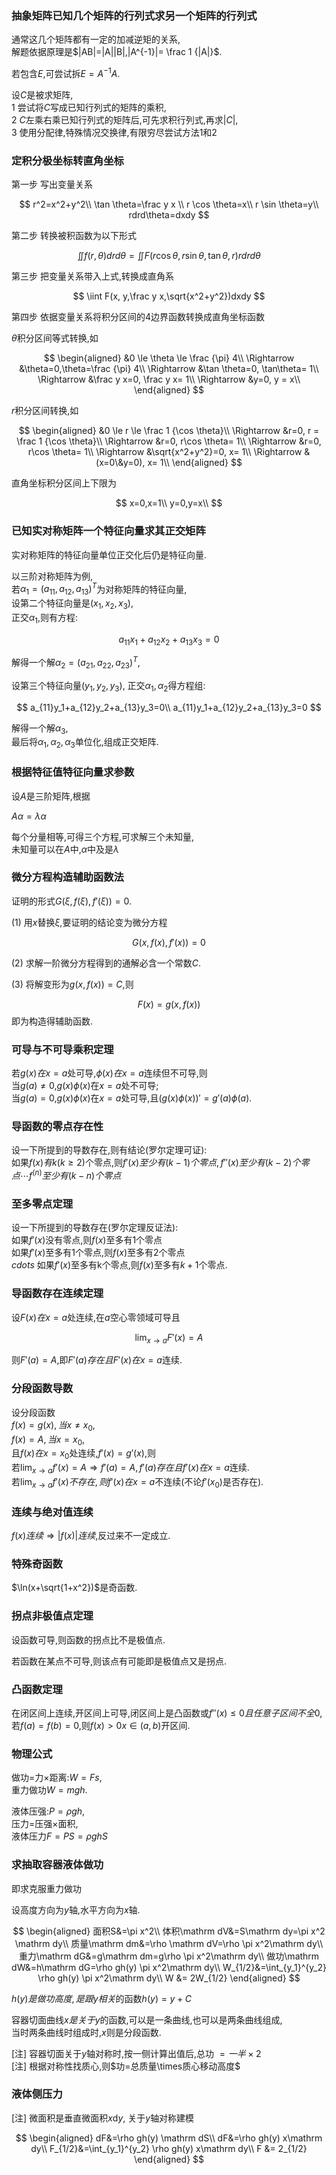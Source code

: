 ### 抽象矩阵已知几个矩阵的行列式求另一个矩阵的行列式

通常这几个矩阵都有一定的加减逆矩的关系,  
解题依据原理是$|AB|=|A||B|,|A^{-1}|= \frac 1 {|A|}$.

若包含$E$,可尝试拆$E=A^{-1}A$.

设$C$是被求矩阵,  
1 尝试将$C$写成已知行列式的矩阵的乘积,  
2 $C$左乘右乘已知行列式的矩阵后,可先求积行列式,再求$|C|$,  
3 使用分配律,特殊情况交换律,有限穷尽尝试方法1和2

### 定积分极坐标转直角坐标

第一步 写出变量关系

$$
r^2=x^2+y^2\\
\tan \theta=\frac y x \\
r \cos \theta=x\\
r \sin \theta=y\\
rdrd\theta=dxdy
$$

第二步 转换被积函数为以下形式

$$
\iint f(r,\theta)drd\theta=\iint F(r\cos \theta, r\sin \theta, \tan \theta, r)rdrd\theta
$$

第三步 把变量关系带入上式,转换成直角系

$$
\iint F(x, y,\frac y x,\sqrt{x^2+y^2})dxdy
$$

第四步 依据变量关系将积分区间的$4$边界函数转换成直角坐标函数

$\theta$积分区间等式转换,如  

$$
\begin{aligned}
&0 \le \theta \le \frac {\pi} 4\\
\Rightarrow &\theta=0,\theta=\frac {\pi} 4\\
\Rightarrow &\tan \theta=0, \tan\theta= 1\\
\Rightarrow &\frac y x=0, \frac y x= 1\\
\Rightarrow &y=0,  y = x\\
\end{aligned}
$$

$r$积分区间转换,如

$$
\begin{aligned}
&0 \le r \le \frac 1 {\cos \theta}\\
\Rightarrow &r=0, r = \frac 1 {\cos \theta}\\
\Rightarrow &r=0, r\cos  \theta= 1\\
\Rightarrow &r=0, r\cos  \theta= 1\\
\Rightarrow &\sqrt{x^2+y^2}=0, x= 1\\
\Rightarrow &(x=0\&y=0), x= 1\\
\end{aligned}
$$

直角坐标积分区间上下限为

$$
x=0,x=1\\
y=0,y=x\\
$$

### 已知实对称矩阵一个特征向量求其正交矩阵

实对称矩阵的特征向量单位正交化后仍是特征向量.

以三阶对称矩阵为例,  
若$\alpha_1=(a_{11},a_{12},a_{13})^T$为对称矩阵的特征向量,  
设第二个特征向量是$(x_1,x_2,x_3)$,  
正交$\alpha_1$,则有方程:

$$
a_{11}x_1+a_{12}x_2+a_{13}x_3=0
$$

解得一个解$\alpha_2=(a_{21},a_{22},a_{23})^T$,

设第三个特征向量$(y_1,y_2,y_3)$, 正交$\alpha_1,\alpha_2$得方程组:

$$
a_{11}y_1+a_{12}y_2+a_{13}y_3=0\\
a_{11}y_1+a_{12}y_2+a_{13}y_3=0
$$

解得一个解$\alpha_3$,  
最后将$\alpha_1,\alpha_2,\alpha_3$单位化,组成正交矩阵.

### 根据特征值特征向量求参数

设$A$是三阶矩阵,根据

$A\alpha=\lambda \alpha$

每个分量相等,可得三个方程,可求解三个未知量,  
未知量可以在$A$中,$\alpha$中及是$\lambda$

### 微分方程构造辅助函数法

证明的形式$G(\xi,f(\xi),f'(\xi))=0$.

(1) 用$x$替换$\xi$,要证明的结论变为微分方程  

$$G(x,f(x),f'(x))=0$$

(2) 求解一阶微分方程得到的通解必含一个常数$C$.  

(3) 将解变形为$g(x,f(x))=C$,则  

$$
F(x)=g(x,f(x))
$$
即为构造得辅助函数.

### 可导与不可导乘积定理

若$g(x)在x=a$处可导,$\phi(x)在x=a$连续但不可导,则  
当$g(a)\ne 0$,$g(x)\phi(x)$在$x=a$处不可导;  
当$g(a)=0$,$g(x)\phi(x)$在$x=a$处可导,且$(g(x)\phi(x))'=g'(a)\phi(a)$.

### 导函数的零点存在性

设一下所提到的导数存在,则有结论(罗尔定理可证):  
如果$f(x)有k(k\ge 2)$个零点,则$f'(x)至少有(k-1)个零点,f''(x)至少有(k-2)个零点\cdots f^{(n)}至少有(k-n)个零点$

### 至多零点定理

设一下所提到的导数存在(罗尔定理反证法):  
如果$f'(x)$没有零点,则$f(x)$至多有1个零点  
如果$f'(x)$至多有1个零点,则$f(x)$至多有2个零点  
$cdots$
如果$f'(x)$至多有k个零点,则$f(x)$至多有$k+1$个零点.

### 导函数存在连续定理

设$F(x)在x=a$处连续,在$a$空心零领域可导且

$$
\lim_{x \rightarrow a}F'(x)=A
$$

则$F'(a)=A$,即$F'(a)存在且F'(x)在x=a$连续.

### 分段函数导数

设分段函数  
$f(x)=g(x),当x\ne x_0,$  
$f(x)=A, 当x=x_0$,  
且$f(x)在x=x_0$处连续,$f'(x)=g'(x)$,则  
若$\lim_{x \rightarrow a}f'(x)=A \Rightarrow f'(a)=A,f'(a)存在且f'(x)在x=a$连续.  
若$\lim_{x \rightarrow a}f'(x) 不存在,则f'(x)在x=a$不连续(不论$f'(x_0)$是否存在).  

### 连续与绝对值连续

$f(x)连续\Rightarrow |f(x)|连续$,反过来不一定成立.

### 特殊奇函数

$\ln(x+\sqrt{1+x^2})$是奇函数.

### 拐点非极值点定理

设函数可导,则函数的拐点比不是极值点.  

若函数在某点不可导,则该点有可能即是极值点又是拐点.

### 凸函数定理

在闭区间上连续,开区间上可导,闭区间上是凸函数或$f''(x)\le 0且任意子区间不全0$,  
若$f(a)=f(b)=0$,则$f(x)\gt 0 x \in(a,b)$开区间.

### 物理公式

做功=力$\times$距离:$W=Fs$,  
重力做功$W=mgh$.  

液体压强:$P=\rho g h$,  
压力=压强$\times$面积,  
液体压力$F=PS=\rho g hS$

### 求抽取容器液体做功

即求克服重力做功

设高度方向为$y$轴,水平方向为$x$轴.

$$
\begin{aligned}
面积S&=\pi x^2\\
体积\mathrm dV&=S\mathrm dy=\pi x^2 \mathrm dy\\
质量\mathrm dm&=\rho \mathrm dV=\rho \pi x^2\mathrm dy\\
重力\mathrm dG&=g\mathrm dm=g\rho \pi x^2\mathrm dy\\
做功\mathrm dW&=h\mathrm dG=\rho gh(y) \pi x^2\mathrm dy\\
W_{1/2}&=\int_{y_1}^{y_2} \rho gh(y) \pi x^2\mathrm dy\\
W &= 2W_{1/2}
\end{aligned}
$$

$h(y)是做功高度,是跟y相关$的函数$h(y)=y+C$

容器切面曲线$x是关于y$的函数,可以是一条曲线,也可以是两条曲线组成,  
当时两条曲线时组成时,$x$则是分段函数.

[注] 容器切面关于$y$轴对称时,按一侧计算出值后,总功 $=一半\times 2$  
[注] 根据对称性找质心,则$功=总质量\times质心移动高度$

### 液体侧压力

[注] 微面积是垂直微面积$x \mathrm dy$, 关于$y$轴对称建模

$$
\begin{aligned}
dF&=\rho gh(y) \mathrm dS\\
dF&=\rho gh(y) x\mathrm dy\\
F_{1/2}&=\int_{y_1}^{y_2} \rho gh(y) x\mathrm dy\\
F &= 2_{1/2}
\end{aligned}
$$